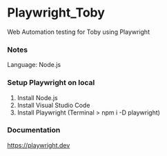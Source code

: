 # Playwright_Toby

Web Automation testing for Toby using Playwright

### Notes
Language: Node.js


### Setup Playwright on local
1. Install Node.js
2. Install Visual Studio Code
3. Install Playwright (Terminal > npm i -D playwright)


### Documentation
https://playwright.dev

